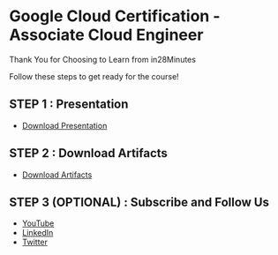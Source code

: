 # Google Cloud Certification - Associate Cloud Engineer

Thank You for Choosing to Learn from in28Minutes

Follow these steps to get ready for the course!

## STEP 1 : Presentation

- [Download Presentation](https://github.com/in28minutes/course-material/raw/main/08-google-certified-associate-cloud-engineer/CoursePresentation-GoogleCertifiedAssociateCloudEngineer.pdf)

## STEP 2 : Download Artifacts

- [Download Artifacts](https://github.com/in28minutes/course-material/raw/main/08-google-certified-associate-cloud-engineer/course-downloads.zip)

## STEP 3 (OPTIONAL) : Subscribe and Follow Us

- [YouTube](http://youtube.com/rithustutorials?sub_confirmation=1)
- [LinkedIn](https://www.linkedin.com/posts/rangakaranam_thank-you-keep-learning-every-day-our-activity-6687560624949485569-1Wic)
- [Twitter](https://twitter.com/in28minutes)

